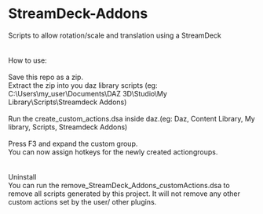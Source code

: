 # StreamDeck-Addons
Scripts to allow rotation/scale and translation using a StreamDeck<br>
<br>
<br>
How to use:<br>
<br>
Save this repo as a zip.<br>
Extract the zip into you daz library scripts (eg: C:\Users\my_user\Documents\DAZ 3D\Studio\My Library\Scripts\Streamdeck Addons)<br>
<br>
Run the create_custom_actions.dsa inside daz.(eg: Daz, Content Library, My library, Scripts, Streamdeck Addons)<br>
<br>
Press F3 and expand the custom group.<br>
You can now assign hotkeys for the newly created actiongroups.<br>
<br>
<br>
Uninstall<br>
You can run the remove_StreamDeck_Addons_customActions.dsa
to remove all scripts generated by this project. It will not remove any other custom actions set by the user/ other plugins.<br>
